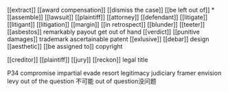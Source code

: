 [[extract]]
[[award compensation]]
[[dismiss the case]]
[[be left out of]]
\*[[assemble]]
[[lawsuit]]
[[plaintiff]]
[[attorney]]
[[defendant]]
[[litigate]]
[[litigant]]
[[litigation]]
[[margin]]
[[in retrospect]]
[[blunder]]
[[teeter]]
[[asbestos]]
remarkably
payout
get out of hand
[[verdict]]
[[punitive damages]]
trademark
ascertainable
patent
[[exlusive]]
[[debar]]
design
[[aesthetic]]
[[be assigned to]]
copyright

[[creditor]]
[[plaintiff]]
[[jury]]
[[reckon]]
legal title

P34
compromise
impartial
evade
resort
legitimacy
judiciary
framer
envision
levy
out of the question 不可能
out of question没问题